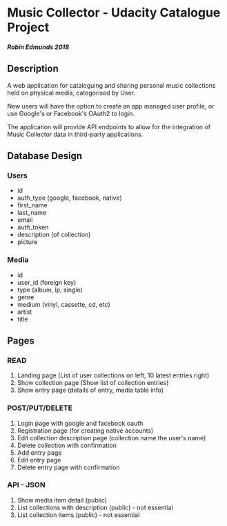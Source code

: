 # Music Collector - Udacity Catalogue Project
##### Robin Edmunds 2018

## Description
A web application for cataloguing and sharing personal music collections held on physical media, categorised by User.

New users will have the option to create an app managed user profile, or use Google's or Facebook's OAuth2 to login.

The application will provide API endpoints to allow for the integration of Music Collector data in third-party applications.

## Database Design

### Users
- id
- auth_type (google, facebook, native)
- first_name
- last_name
- email
- auth_token
- description (of collection)
- picture

### Media
- id
- user_id (foreign key)
- type (album, lp, single)
- genre
- medium (vinyl, cassette, cd, etc)
- artist
- title

## Pages

### READ
1. Landing page (List of user collections on left, 10 latest entries right)
1. Show collection page (Show list of collection entries)
1. Show entry page (details of entry, media table info)

### POST/PUT/DELETE
1. Login page with google and facebook oauth
1. Registration page (for creating native accounts)
1. Edit collection description page (collection name the user's name)
1. Delete collection with confirmation
1. Add entry page
1. Edit entry page
1. Delete entry page with confirmation

### API - JSON
1. Show media item detail (public)
1. List collections with description (public) - not essential
1. List collection items (public) - not essential
